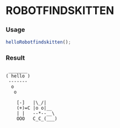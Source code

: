 
ROBOTFINDSKITTEN
===

### Usage

```js
helloRobotfindskitten();
```

### Result

```
 _______
( hello )
 -------
  o
   o

    [-]   |\_/|
    (+)=C |o o|__
    | |   --*--__\
    OOO   C_C_(___)
```
    